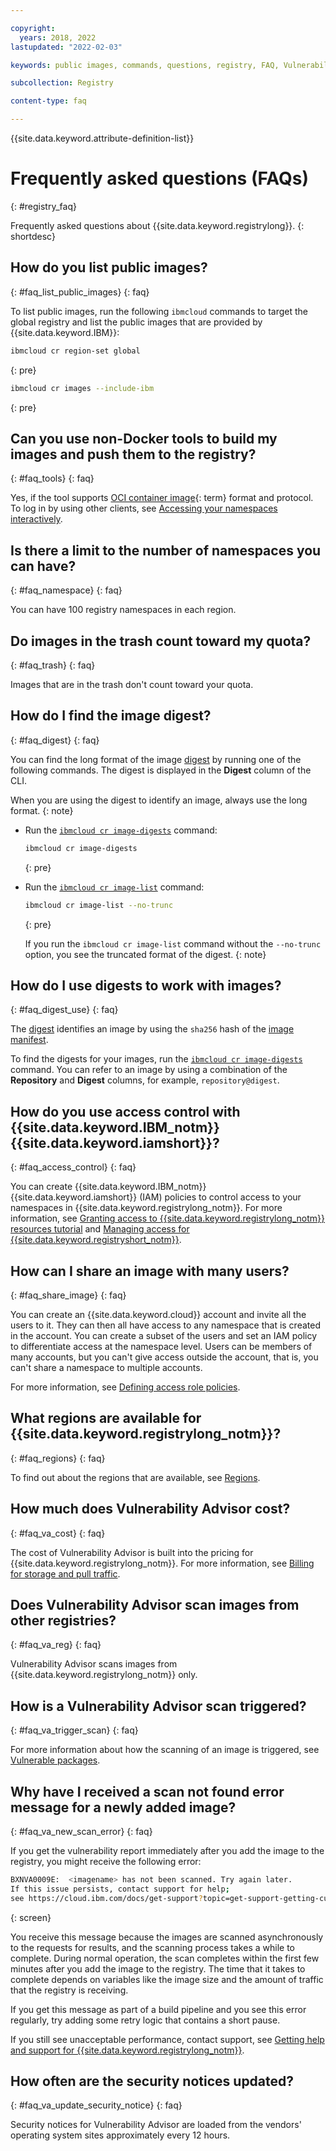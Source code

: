 ```yaml
---

copyright:
  years: 2018, 2022
lastupdated: "2022-02-03"

keywords: public images, commands, questions, registry, FAQ, Vulnerability Advisor, frequently asked questions, FAQs,

subcollection: Registry

content-type: faq

---
```


{{site.data.keyword.attribute-definition-list}}

# Frequently asked questions (FAQs)
{: #registry_faq}

Frequently asked questions about {{site.data.keyword.registrylong}}.
{: shortdesc}

## How do you list public images?
{: #faq_list_public_images}
{: faq}

To list public images, run the following `ibmcloud` commands to target the global registry and list the public images that are provided by {{site.data.keyword.IBM}}:

```sh
ibmcloud cr region-set global
```
{: pre}

```sh
ibmcloud cr images --include-ibm
```
{: pre}

## Can you use non-Docker tools to build my images and push them to the registry?
{: #faq_tools}
{: faq}

Yes, if the tool supports [OCI container image](#x9860419){: term} format and protocol. To log in by using other clients, see [Accessing your namespaces interactively](/docs/Registry?topic=Registry-registry_access#registry_access_interactive).

## Is there a limit to the number of namespaces you can have?
{: #faq_namespace}
{: faq}

You can have 100 registry namespaces in each region.

## Do images in the trash count toward my quota?
{: #faq_trash}
{: faq}

Images that are in the trash don't count toward your quota.

## How do I find the image digest?
{: #faq_digest}
{: faq}

You can find the long format of the image [digest](/docs/Registry?topic=Registry-registry_overview#overview_elements_digest) by running one of the following commands. The digest is displayed in the **Digest** column of the CLI.

When you are using the digest to identify an image, always use the long format.
{: note}

- Run the [`ibmcloud cr image-digests`](/docs/Registry?topic=container-registry-cli-plugin-containerregcli#bx_cr_image_digests) command:

    ```sh
    ibmcloud cr image-digests
    ```
    {: pre}

- Run the [`ibmcloud cr image-list`](/docs/Registry?topic=container-registry-cli-plugin-containerregcli#bx_cr_image_list) command:

    ```sh
    ibmcloud cr image-list --no-trunc
    ```
    {: pre}

    If you run the `ibmcloud cr image-list` command without the `--no-trunc` option, you see the truncated format of the digest.
    {: note}

## How do I use digests to work with images?
{: #faq_digest_use}
{: faq}

The [digest](/docs/Registry?topic=Registry-registry_overview#overview_elements_digest) identifies an image by using the `sha256` hash of the [image manifest](/docs/Registry?topic=Registry-registry_overview#overview_elements_manifest).

To find the digests for your images, run the [`ibmcloud cr image-digests`](/docs/Registry?topic=container-registry-cli-plugin-containerregcli#bx_cr_image_digests) command. You can refer to an image by using a combination of the **Repository** and **Digest** columns, for example, `repository@digest`.

## How do you use access control with {{site.data.keyword.IBM_notm}} {{site.data.keyword.iamshort}}?
{: #faq_access_control}
{: faq}

You can create {{site.data.keyword.IBM_notm}} {{site.data.keyword.iamshort}} (IAM) policies to control access to your namespaces in {{site.data.keyword.registrylong_notm}}. For more information, see [Granting access to {{site.data.keyword.registrylong_notm}} resources tutorial](/docs/Registry?topic=Registry-iam_access) and [Managing access for {{site.data.keyword.registryshort_notm}}](/docs/Registry?topic=Registry-iam).

## How can I share an image with many users?
{: #faq_share_image}
{: faq}

You can create an {{site.data.keyword.cloud}} account and invite all the users to it. They can then all have access to any namespace that is created in the account. You can create a subset of the users and set an IAM policy to differentiate access at the namespace level. Users can be members of many accounts, but you can't give access outside the account, that is, you can't share a namespace to multiple accounts. 

For more information, see [Defining access role policies](/docs/Registry?topic=Registry-user).

## What regions are available for {{site.data.keyword.registrylong_notm}}?
{: #faq_regions}
{: faq}

To find out about the regions that are available, see [Regions](/docs/Registry?topic=Registry-registry_overview#registry_regions).

## How much does Vulnerability Advisor cost?
{: #faq_va_cost}
{: faq}

The cost of Vulnerability Advisor is built into the pricing for {{site.data.keyword.registrylong_notm}}. For more information, see [Billing for storage and pull traffic](/docs/Registry?topic=Registry-registry_overview#registry_billing_traffic).

## Does Vulnerability Advisor scan images from other registries?
{: #faq_va_reg}
{: faq}

Vulnerability Advisor scans images from {{site.data.keyword.registrylong_notm}} only.

## How is a Vulnerability Advisor scan triggered?
{: #faq_va_trigger_scan}
{: faq}

For more information about how the scanning of an image is triggered, see [Vulnerable packages](/docs/Registry?topic=va-va_index#packages).

## Why have I received a scan not found error message for a newly added image?
{: #faq_va_new_scan_error}
{: faq}

If you get the vulnerability report immediately after you add the image to the registry, you might receive the following error:

```sh
BXNVA0009E:  <imagename> has not been scanned. Try again later.
If this issue persists, contact support for help;
see https://cloud.ibm.com/docs/get-support?topic=get-support-getting-customer-support#getting-customer-support
```
{: screen}

You receive this message because the images are scanned asynchronously to the requests for results, and the scanning process takes a while to complete. During normal operation, the scan completes within the first few minutes after you add the image to the registry. The time that it takes to complete depends on variables like the image size and the amount of traffic that the registry is receiving.

If you get this message as part of a build pipeline and you see this error regularly, try adding some retry logic that contains a short pause.

If you still see unacceptable performance, contact support, see [Getting help and support for {{site.data.keyword.registrylong_notm}}](/docs/Registry?topic=Registry-ts_index#gettinghelp).

## How often are the security notices updated?
{: #faq_va_update_security_notice}
{: faq}

Security notices for Vulnerability Advisor are loaded from the vendors' operating system sites approximately every 12 hours.


